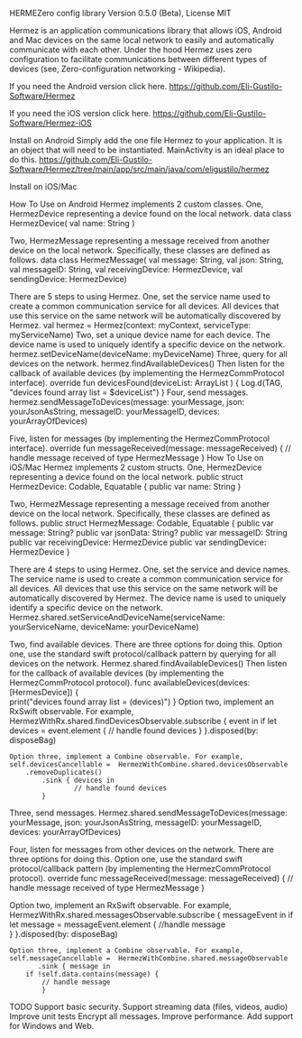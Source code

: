 HERMEZero config library
Version 0.5.0 (Beta), License MIT

Hermez is an application communications library that allows iOS, Android and Mac devices on the same local network to easily and automatically communicate with each other. Under the hood Hermez uses zero configuration to facilitate communications between different types of devices (see, Zero-configuration networking - Wikipedia).

If you need the Android version click here. <https://github.com/Eli-Gustilo-Software/Hermez>

If you need the iOS version click here. <https://github.com/Eli-Gustilo-Software/Hermez-iOS>

Install on Android
Simply add the one file Hermez to your application. It is an object that will need to be instantiated. MainActivity is an ideal place to do this.
https://github.com/Eli-Gustilo-Software/Hermez/tree/main/app/src/main/java/com/eligustilo/hermez

Install on iOS/Mac
<Add instructions>
  
How To Use on Android
Hermez implements 2 custom classes. One, HermezDevice representing a device found on the local network.
data class HermezDevice(
        val name: String
)

Two, HermezMessage representing a message received from another device on the local network. Specifically, these classes are defined as follows.
data class HermezMessage(
        val message: String,
        val json: String,
        val messageID: String,
        val receivingDevice: HermezDevice,
        val sendingDevice: HermezDevice)

There are 5 steps to using Hermez.
One, set the service name used to create a common communication service for all devices. All devices that use this service on the same network will be automatically discovered by Hermez.
	val hermez = Hermez(context: myContext, serviceType: myServiceName)
Two, set a unique device name for each device. The device name is used to uniquely identify a specific device on the network.
	hermez.setDeviceName(deviceName: myDeviceName)
Three, query for all devices on the network.
	hermez.findAvailableDevices()
	Then listen for the callback of available devices  (by implementing the HermezCommProtocol interface).
override fun devicesFound(deviceList: 
ArrayList<HermezDevice> ) {	
Log.d(TAG, "devices found array list = $deviceList")
	}
Four, send messages.
	hermez.sendMessageToDevices(message: yourMessage, 
json: yourJsonAsString, 
messageID: yourMessageID, 
devices: yourArrayOfDevices)

Five, listen for messages (by implementing the HermezCommProtocol interface).
	override fun messageReceived(message: messageReceived) {
	// handle message received of type HermezMessage
}
How To Use on iOS/Mac
Hermez implements 2 custom structs. One, HermezDevice representing a device found on the local network.
public struct HermezDevice: Codable, Equatable {
	public var name: String
}


Two, HermezMessage representing a message received from another device on the local network. Specifically, these classes are defined as follows.
public struct HermezMessage: Codable, Equatable {
	public var message: String?
	public var jsonData: String?
	public var messageID: String
	public var receivingDevice: HermezDevice
	public var sendingDevice: HermezDevice
}

There are 4 steps to using Hermez.
One, set the service and device names. The service name is used to create a common communication service for all devices. All devices that use this service on the same network will be automatically discovered by Hermez. The device name is used to uniquely identify a specific device on the network.
	Hermez.shared.setServiceAndDeviceName(serviceName: yourServiceName, 
deviceName: yourDeviceName)


Two, find available devices. There are three options for doing this. Option one, use the standard swift protocol/callback pattern by querying for all devices on the network.
	Hermez.shared.findAvailableDevices()
	Then listen for the callback of available devices  (by implementing the HermezCommProtocol protocol).
func availableDevices(devices: [HermesDevice]) {	
print("devices found array list = \(devices)")
	}
	Option two, implement an RxSwift observable. For example,
	HermezWithRx.shared.findDevicesObservable.subscribe { event in
		if let devices = event.element {
			// handle found devices
		}
     	}.disposed(by: disposeBag)


	Option three, implement a Combine observable. For example,
	self.devicesCancellable =  HermezWithCombine.shared.devicesObservable
      	.removeDuplicates()
            .sink { devices in
                	// handle found devices
            }


Three, send messages. 
	Hermez.shared.sendMessageToDevices(message: yourMessage, 
json: yourJsonAsString, 
messageID: yourMessageID, 
devices: yourArrayOfDevices)


Four, listen for messages from other devices on the network.  There are three options for doing this. Option one, use the standard swift protocol/callback pattern (by implementing the HermezCommProtocol protocol).
	override func messageReceived(message: messageReceived) {
	// handle message received of type HermezMessage
}

Option two, implement an RxSwift observable. For example,
	HermezWithRx.shared.messagesObservable.subscribe { messageEvent in
      	if let message = messageEvent.element {
//handle message            	
}
        	}.disposed(by: disposeBag)


	Option three, implement a Combine observable. For example,
	self.messageCancellable =  HermezWithCombine.shared.messageObservable
           .sink { message in
      	if !self.data.contains(message) {
			// handle message
            }

TODO
Support basic security.
Support streaming data (files, videos, audio)
Improve unit tests
Encrypt all messages.
Improve performance.
Add support for Windows and Web.

